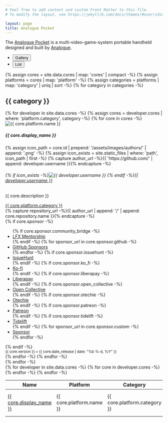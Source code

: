 ```yaml
---
# Feel free to add content and custom Front Matter to this file.
# To modify the layout, see https://jekyllrb.com/docs/themes/#overriding-theme-defaults

layout: page
title: Analogue Pocket
---
```


The [Analogue Pocket](https://www.analogue.co/pocket) is a multi-video-game-system portable handheld designed and built by [Analogue](https://www.analogue.co).

<ul class="nav nav-pills mb-3" id="pills-tab" role="tablist">
  <li class="nav-item" role="presentation">
    <button class="nav-link active" id="cores-gallery-tab" data-bs-toggle="pill" data-bs-target="#cores-gallery" type="button" role="tab" aria-controls="cores-gallery" aria-selected="true"><i class="bi bi-grid-fill"></i> Gallery</button>
  </li>
  <li class="nav-item" role="presentation">
    <button class="nav-link" id="cores-list-tab" data-bs-toggle="pill" data-bs-target="#cores-list" type="button" role="tab" aria-controls="cores-list" aria-selected="false"><i class="bi bi-list"></i> List</button>
  </li>
</ul>
<div class="tab-content mb-5" id="cores-tabContent">
  <div class="tab-pane fade show active" id="cores-gallery" role="tabpanel" aria-labelledby="cores-gallery-tab">
    {% assign cores = site.data.cores | map: 'cores' | compact -%}
    {% assign platforms = cores | map: 'platform' -%}
    {% assign categories = platforms | map: 'category' | uniq | sort -%}
    {% for category in categories -%}
    <h2>{{ category }}</h2>
    <div class="row row-cols-1 row-cols-md-3 g-4 mb-5">
      {% for developer in site.data.cores -%}
        {% assign cores = developer.cores | where: 'platform.category', category -%}
        {% for core in cores -%}
      <div class="col">
        <div class="card bg-light h-100">
          <img src="{{ core.platform_id | prepend: '/assets/images/platforms/' | append: '.png' | relative_url }}" class="card-img-top" alt="{{ core.platform.name }}" />
          <div class="card-body">
            <h5 class="card-title">{{ core.display_name }}</h5>
            {% assign icon_path = core.id | prepend: '/assets/images/authors/' | append: '.png' -%}
            {% assign icon_exists = site.static_files | where: 'path', icon_path | first -%}
            {% capture author_url -%}{{ 'https://github.com/' | append: developer.username }}{% endcapture -%}
            <h6 class="card-subtitle mb-2 text-muted">{% if icon_exists -%}<img src="{{ icon_path | relative_url }}" alt="{{ developer.username }}" class="rounded" /> {% endif -%}<a href="{{ author_url }}">{{ developer.username }}</a></h6>
            <p class="card-text">{{ core.description }}</p>
            <a href="#" class="card-link"><span class="badge bg-secondary">{{ core.platform.category }}</span></a>
          </div>
          <div class="card-footer text-muted">
            <div class="d-flex justify-content-between align-items-center">
              <div class="btn-toolbar" role="toolbar">
                <div class="btn-group me-2">
                  {% capture repository_url -%}{{ author_url | append: '/' | append: core.repository.name }}{% endcapture -%}
                  <a href="{{ repository_url }}" class="btn btn-sm btn-dark"><i class="bi bi-github" role="img" aria-label="GitHub"></i></a>
                </div>
                {% if core.sponsor -%}
                <div class="btn-group me-2">
                  <div class="dropdown">
                    <a class="btn btn-sm btn-danger dropdown-toggle" href="#" role="button" id="dropdownMenuLink" data-bs-toggle="dropdown" aria-expanded="false"><i class="bi-heart-fill" role="img" aria-label="Sponsor"></i></a>
                    <ul class="dropdown-menu" aria-labelledby="dropdownMenuLink">
                      {% if core.sponsor.community_bridge -%}
                      <li><a class="dropdown-item" href="{{ core.sponsor.community_bridge }}">LFX Mentorship</a></li>
                      {% endif -%}
                      {% for sponsor_url in core.sponsor.github -%}
                      <li><a class="dropdown-item" href="{{ sponsor_url }}">GitHub Sponsors</a></li>
                      {% endfor -%}
                      {% if core.sponsor.issuehunt -%}
                      <li><a class="dropdown-item" href="{{ core.sponsor.issuehunt }}">IssueHunt</a></li>
                      {% endif -%}
                      {% if core.sponsor.ko_fi -%}
                      <li><a class="dropdown-item" href="{{ core.sponsor.ko_fi }}">Ko-fi</a></li>
                      {% endif -%}
                      {% if core.sponsor.liberapay -%}
                      <li><a class="dropdown-item" href="{{ core.sponsor.liberapay }}">Liberapay</a></li>
                      {% endif -%}
                      {% if core.sponsor.open_collective -%}
                      <li><a class="dropdown-item" href="{{ core.sponsor.open_collective }}">Open Collective</a></li>
                      {% endif -%}
                      {% if core.sponsor.otechie -%}
                      <li><a class="dropdown-item" href="{{ core.sponsor.otechie }}">Otechie</a></li>
                      {% endif -%}
                      {% if core.sponsor.patreon -%}
                      <li><a class="dropdown-item" href="{{ core.sponsor.patreon }}">Patreon</a></li>
                      {% endif -%}
                      {% if core.sponsor.tidelift -%}
                      <li><a class="dropdown-item" href="{{ core.sponsor.tidelift }}">Tidelift</a></li>
                      {% endif -%}
                      {% for sponsor_url in core.sponsor.custom -%}
                      <li><a class="dropdown-item" href="{{ sponsor_url }}">Sponsor</a></li>
                      {% endfor -%}
                    </ul>
                  </div>
                </div>
                {% endif -%}
                <div class="btn-group">
                  <a href="{{ core.download_url }}" class="btn btn-sm btn-secondary"><i class="bi bi-download" role="img" aria-label="Download"></i></a>
                </div>
              </div>
              <small class="text-muted">{{ core.version }} • {{ core.date_release | date: "%b %-d, %Y" }}</small>
            </div>
          </div>
        </div>
      </div>
        {% endfor -%}
      {% endfor -%}
    </div>
    {% endfor -%}
  </div>
  <div class="tab-pane fade" id="cores-list" role="tabpanel" aria-labelledby="cores-list-tab">
    <table class="datatable table table-striped" style="width:100%">
      <thead>
        <tr>
          <th>Name</th>
          <th>Platform</th>
          <th>Category</th>
          <th>Author</th>
          <th>Version</th>
          <th>Date</th>
        </tr>
      </thead>
      <tbody>
        {% for developer in site.data.cores -%}
          {% for core in developer.cores -%}
            <tr>
              <td><a href="https://github.com/{{ developer.username }}/{{ core.repository.name }}">{{ core.display_name }}</a></td>
              <td>{{ core.platform.name }}</td>
              <td>{{ core.platform.category }}</td>
              <td><a href="https://github.com/{{ developer.username }}">{{ developer.username }}</a></td>
              <td data-order="{{ core.version }}">
                <a href="{{core.download_url}}">{{ core.version }}</a>
              </td>
              <td data-order="{{ core.date_release | date: "%s" }}">
                {{ core.date_release | date: "%b %-d, %Y" }}
              </td>
            </tr>
          {% endfor -%}
        {% endfor -%}
      </tbody>
    </table>
  </div>
</div>

<script type="text/javascript" src="{{ "/assets/js/script.js" | relative_url }}"></script>
